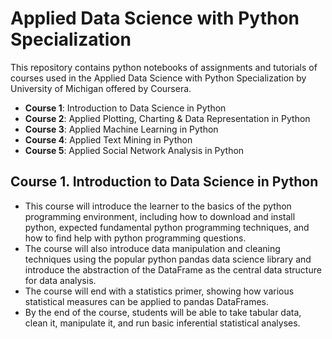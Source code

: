 # Applied Data Science with Python Specialization

This repository contains python notebooks of assignments and tutorials of courses used in the Applied Data Science with Python Specialization by University of Michigan offered by Coursera.

* **Course 1**: Introduction to Data Science in Python
* **Course 2**: Applied Plotting, Charting & Data Representation in Python
* **Course 3**: Applied Machine Learning in Python
* **Course 4**: Applied Text Mining in Python
* **Course 5**: Applied Social Network Analysis in Python

## Course 1. Introduction to Data Science in Python

* This course will introduce the learner to the basics of the python programming environment, including how to download and install python, expected fundamental python programming techniques, and how to find help with python programming questions. 
* The course will also introduce data manipulation and cleaning techniques using the popular python pandas data science library and introduce the abstraction of the DataFrame as the central data structure for data analysis. 
* The course will end with a statistics primer, showing how various statistical measures can be applied to pandas DataFrames. 
* By the end of the course, students will be able to take tabular data, clean it, manipulate it, and run basic inferential statistical analyses.

